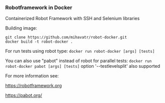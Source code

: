 ### Robotframework in Docker
Containerized Robot Framework with SSH and Selenium libraries

Building image: 
```
git clone https://github.com/mihavatr/robot-docker.git
docker build -t robot-docker .
```

For run tests using robot type: `docker run robot-docker [args] [tests]`

You can also use "pabot" instead of robot for parallel tests: `docker run robot-docker pabot [args] [tests]`
option '--testlevelsplit' also supported

For more information see:

https://robotframework.org
 
https://pabot.org/
